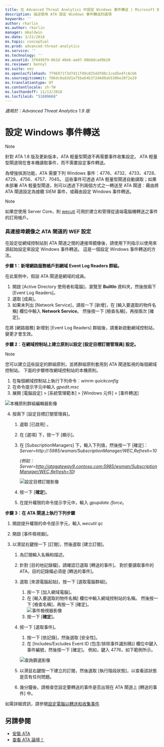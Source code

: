 ```yaml
---
title: 在 Advanced Threat Analytics 中設定 Windows 事件轉送 | Microsoft Docs
description: 描述使用 ATA 設定 Windows 事件轉送的選項
keywords: ''
author: rkarlin
ms.author: rkarlin
manager: mbaldwin
ms.date: 3/21/2018
ms.topic: conceptual
ms.prod: advanced-threat-analytics
ms.service: ''
ms.technology: ''
ms.assetid: 3f0498f9-061d-40e6-ae07-98b8dcad9b20
ms.reviewer: bennyl
ms.suite: ems
ms.openlocfilehash: 7f96971f3d7d11f49c025ddf88c1ced5e4fc8cb6
ms.sourcegitcommit: f86dc8ad3d1e75ba64b372d4d0ab5386e28f2e29
ms.translationtype: HT
ms.contentlocale: zh-TW
ms.lasthandoff: 11/13/2018
ms.locfileid: "51609668"
---
```

*適用於：Advanced Threat Analytics 1.9 版*



# <a name="configuring-windows-event-forwarding"></a>設定 Windows 事件轉送

> [!NOTE]
> 針對 ATA 1.8 版及更新版本，ATA 輕量型閘道不再需要事件收集設定。 ATA 輕量型閘道現在會本機讀取事件，而不需要設定事件轉送。

為增強偵測功能，ATA 需要下列 Windows 事件：4776、4732、4733、4728、4729、4756、4757、7045。 這些事件可透過 ATA 輕量型閘道自動讀取；如果未部署 ATA 輕量型閘道，則可以透過下列兩個方式之一轉送至 ATA 閘道：藉由將 ATA 閘道設定為接聽 SIEM 事件，或藉由設定 Windows 事件轉送。

> [!NOTE]
> 如果您使用 Server Core，則 [wecuti](https://docs.microsoft.com/windows-server/administration/windows-commands/wecutil) 可用於建立和管理從遠端電腦機轉送之事件的訂用帳戶。

### <a name="wef-configuration-for-ata-gateways-with-port-mirroring"></a>具連接埠鏡像之 ATA 閘道的 WEF 設定

在設定從網域控制站到 ATA 閘道之間的連接埠鏡像後，請使用下列指示以使用來源起始設定來設定 Windows 事件轉送。 這是一個設定 Windows 事件轉送的方法。 

**步驟 1︰新增網路服務帳戶到網域 Event Log Readers 群組。** 

在此案例中，假設 ATA 閘道是網域的成員。

1.  開啟 [Active Directory 使用者和電腦]，瀏覽至 **BuiltIn** 資料夾，然後按兩下 [Event Log Readers]。 
2.  選取 [成員]。
3.  如果未列出 [Network Service]，請按一下 [新增]，在 [輸入要選取的物件名稱] 欄位中輸入 **Network Service**。 然後按一下 [檢查名稱]，再按兩次 [確定]。 

在將 [網路服務] 新增到 [Event Log Readers] 群組後，請重新啟動網域控制站，變更才會生效。

**步驟 2︰在網域控制站上建立原則以設定 [設定目標訂閱管理員] 設定。** 
> [!Note] 
> 您可以建立這些設定的群組原則，並將群組原則套用到 ATA 閘道監視的每個網域控制站。 下面的步驟修改網域控制站的本機原則。     

1.  在每個網域控制站上執行下列命令︰*winrm quickconfig*
2.  在命令提示字元中輸入 *gpedit.msc*
3.  展開 [電腦設定] > [系統管理範本] > [Windows 元件] > [事件轉送]

![本機原則群組編輯器影像](media/wef%201%20local%20group%20policy%20editor.png)

4.  按兩下 [設定目標訂閱管理員]。
   
    1.  選取 [已啟用] 。
    2.  在 [選項] 下，按一下 [顯示]。
    3.  在 [SubscriptionManagers] 下，輸入下列值，然後按一下 [確定]：*Server=http://<fqdnATAGateway>:5985/wsman/SubscriptionManager/WEC,Refresh=10* 
      
         *(例如：Server=http://atagateway9.contoso.com:5985/wsman/SubscriptionManager/WEC,Refresh=10)*
      
         ![設定目標訂閱影像](media/wef%202%20config%20target%20sub%20manager.png)
      
    4.  按一下 [**確定**]。
    5.  在提升權限的命令提示字元中，輸入 *gpupdate /force*。 

**步驟 3：在 ATA 閘道上執行下列步驟** 

1.  開啟提升權限的命令提示字元，輸入 *wecutil qc*
2.  開啟 [事件檢視器]。 
3.  以滑鼠右鍵按一下 [訂閱]，然後選取 [建立訂閱]。 

    1.  為訂閱輸入名稱和描述。 
    2.  針對 [目的地記錄檔]，請確認已選取 [轉送的事件]。 對於要讀取事件的 ATA，目的記錄檔必須是 [轉送的事件]。 
    3.  選取 [來源電腦起始]，按一下 [選取電腦群組]。
        1.  按一下 [加入網域電腦]。
        2.  在 [輸入要選取的物件名稱] 欄位中輸入網域控制站的名稱。 然後按一下 [檢查名稱]，再按一下 [確定]。  
          ![事件檢視器影像](media/wef3%20event%20viewer.png)  
        3.  按一下 [**確定**]。
    4.  按一下 [選取事件]。
        1. 按一下 [依記錄]，然後選取 [安全性]。
        2. 在 [Includes/Excludes Event ID (包含/排除事件識別碼)] 欄位中鍵入事件編號，然後按一下 [確定]。 例如，鍵入 4776，如下範例所示。

        ![查詢篩選影像](media/wef%204%20query%20filter.png)

    5.  以滑鼠右鍵按一下建立的訂閱，然後選取 [執行階段狀態]，以查看該狀態是否有任何問題。 
    6.  幾分鐘後，請檢查您設定要轉送的事件是否出現在 ATA 閘道上 [轉送的事件] 中。


如需詳細資訊，請參閱[設定電腦以轉送和收集事件](https://technet.microsoft.com/library/cc748890)

## <a name="see-also"></a>另請參閱
- [安裝 ATA](install-ata-step1.md)
- [查看 ATA 論壇！](https://social.technet.microsoft.com/Forums/security/home?forum=mata)
